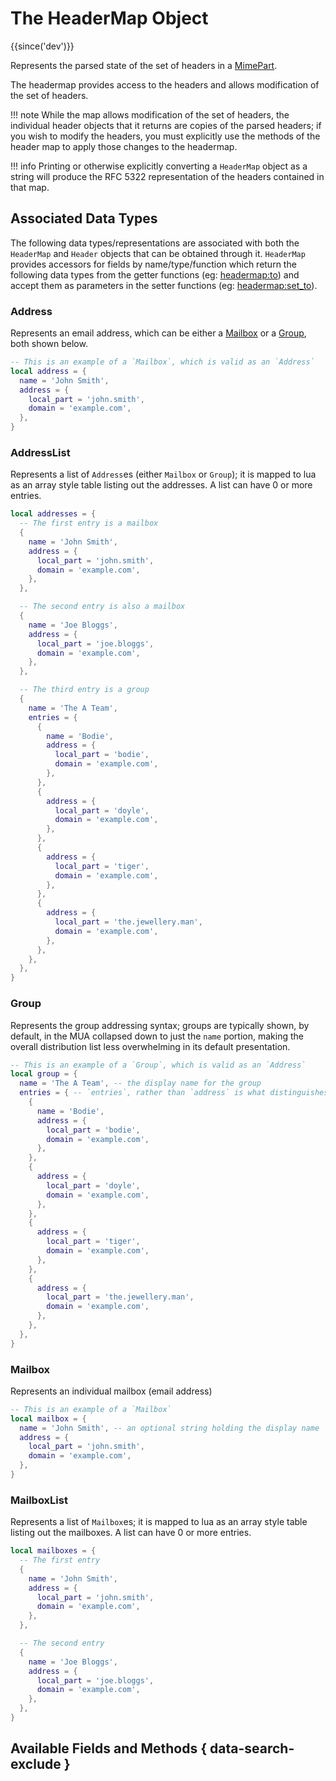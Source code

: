 # The HeaderMap Object

{{since('dev')}}

Represents the parsed state of the set of headers in a [MimePart](../mimepart/index.md).

The headermap provides access to the headers and allows modification of the set of headers.

!!! note
    While the map allows modification of the set of headers, the individual
    header objects that it returns are copies of the parsed headers; if you
    wish to modify the headers, you must explicitly use the methods of the
    header map to apply those changes to the headermap.

!!! info
    Printing or otherwise explicitly converting a `HeaderMap` object as a string
    will produce the RFC 5322 representation of the headers contained in that map.

## Associated Data Types

The following data types/representations are associated with both the
`HeaderMap` and `Header` objects that can be obtained through it.  `HeaderMap`
provides accessors for fields by name/type/function which return the following
data types from the getter functions (eg: [headermap:to](to.md)) and accept
them as parameters in the setter functions (eg: [headermap:set_to](set_to.md)).

### Address

Represents an email address, which can be either a [Mailbox](index.md#mailbox)
or a [Group](index.md#group), both shown below.

```lua
-- This is an example of a `Mailbox`, which is valid as an `Address`
local address = {
  name = 'John Smith',
  address = {
    local_part = 'john.smith',
    domain = 'example.com',
  },
}
```

### AddressList

Represents a list of `Address`es (either `Mailbox` or `Group`); it is
mapped to lua as an array style table listing out the addresses.  A list can
have 0 or more entries.

```lua
local addresses = {
  -- The first entry is a mailbox
  {
    name = 'John Smith',
    address = {
      local_part = 'john.smith',
      domain = 'example.com',
    },
  },

  -- The second entry is also a mailbox
  {
    name = 'Joe Bloggs',
    address = {
      local_part = 'joe.bloggs',
      domain = 'example.com',
    },
  },

  -- The third entry is a group
  {
    name = 'The A Team',
    entries = {
      {
        name = 'Bodie',
        address = {
          local_part = 'bodie',
          domain = 'example.com',
        },
      },
      {
        address = {
          local_part = 'doyle',
          domain = 'example.com',
        },
      },
      {
        address = {
          local_part = 'tiger',
          domain = 'example.com',
        },
      },
      {
        address = {
          local_part = 'the.jewellery.man',
          domain = 'example.com',
        },
      },
    },
  },
}
```

### Group

Represents the group addressing syntax; groups are typically shown, by default,
in the MUA collapsed down to just the `name` portion, making the overall
distribution list less overwhelming in its default presentation.

```lua
-- This is an example of a `Group`, which is valid as an `Address`
local group = {
  name = 'The A Team', -- the display name for the group
  entries = { -- `entries`, rather than `address` is what distinguishes this from a mailbox
    {
      name = 'Bodie',
      address = {
        local_part = 'bodie',
        domain = 'example.com',
      },
    },
    {
      address = {
        local_part = 'doyle',
        domain = 'example.com',
      },
    },
    {
      address = {
        local_part = 'tiger',
        domain = 'example.com',
      },
    },
    {
      address = {
        local_part = 'the.jewellery.man',
        domain = 'example.com',
      },
    },
  },
}
```

### Mailbox

Represents an individual mailbox (email address)

```lua
-- This is an example of a `Mailbox`
local mailbox = {
  name = 'John Smith', -- an optional string holding the display name
  address = {
    local_part = 'john.smith',
    domain = 'example.com',
  },
}
```

### MailboxList

Represents a list of `Mailbox`es; it is mapped to lua as an array style table
listing out the mailboxes.  A list can have 0 or more entries.

```lua
local mailboxes = {
  -- The first entry
  {
    name = 'John Smith',
    address = {
      local_part = 'john.smith',
      domain = 'example.com',
    },
  },

  -- The second entry
  {
    name = 'Joe Bloggs',
    address = {
      local_part = 'joe.bloggs',
      domain = 'example.com',
    },
  },
}
```

## Available Fields and Methods { data-search-exclude }

